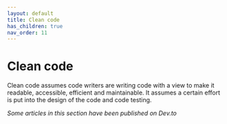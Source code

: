 ```yaml
---
layout: default
title: Clean code
has_children: true
nav_order: 11
---
```


# Clean code

Clean code assumes code writers are writing code with a view to make it readable, accessible, efficient and maintainable. It assumes a certain effort is put into the design of the code and code testing.

_Some articles in this section have been published on Dev.to_
